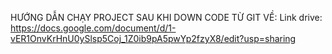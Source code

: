 
HƯỚNG DẪN CHẠY PROJECT SAU KHI DOWN CODE TỪ GIT VỀ:
Link drive: https://docs.google.com/document/d/1-vER1OnvKrHnU0ySlsp5Coj_1Z0ib9pA5pwYp2fzyX8/edit?usp=sharing
